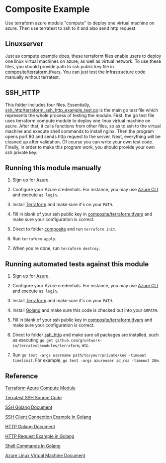 # Composite Example

Use terraform azure module "compute" to deploy one virtual machine on azure. Then use terratest to ssh to it and also send http request.

## Linuxserver

Just as compute example does, these terraform files enable users to deploy one linux virtual machines on azure, as well as virtual network. To use these files, you should provide path to ssh public key file in [composite/terraform.tfvars](/composite/compute/terraform.tfvars). You can just test the infrastructure code manually without terratest.

## SSH_HTTP

This folder includes four files. Essentially, [ssh_http/terraform_ssh_http_example_test.go](/composite/ssh_http/terraform_ssh_http_example_test.go) is the main go test file which represents the whole process of testing the module. First, the go test file uses terraform compute module to deploy one linux virtual machine on azure. After that, it calls functions from other files, so as to ssh to the virtual machine and execute shell commands to install nginx. Then the program opens port 80 and sends http request to the server. Next, everything will be cleaned up after validation. Of course you can write your own test code. Finally, in order to make this program work, you should provide your own ssh private key.

## Running this module manually

1. Sign up for [Azure](https://portal.azure.com/).

1. Configure your Azure credentials. For instance, you may use [Azure CLI](https://docs.microsoft.com/en-us/cli/azure/install-azure-cli) and execute `az login`.

1. Install [Terraform](https://www.terraform.io/) and make sure it's on your `PATH`.

1. Fill in blank of your ssh public key in [composite/terraform.tfvars](/composite/linuxserver/terraform.tfvars) and make sure your configuration is correct.

1. Direct to folder [composite](/composite/linuxserver) and run `terraform init`.

1. Run `terraform apply`.

1. When you're done, run `terraform destroy`.

## Running automated tests against this module

1. Sign up for [Azure](https://portal.azure.com/).

1. Configure your Azure credentials. For instance, you may use [Azure CLI](https://docs.microsoft.com/en-us/cli/azure/install-azure-cli) and execute `az login`.

1. Install [Terraform](https://www.terraform.io/) and make sure it's on your `PATH`.

1. Install [Golang](https://golang.org/) and make sure this code is checked out into your `GOPATH`.

1. Fill in blank of your ssh public key in [composite/terraform.tfvars](/composite/linuxserver/terraform.tfvars) and make sure your configuration is correct.

1. Direct to folder [ssh_http](/composite/ssh_http) and make sure all packages are installed, such as executing `go get github.com/gruntwork-io/terratest/modules/terraform`, etc.

1. Run `go test -args username path/to/your/private/key -timeout timelimit`. For example, `go test -args azureuser id_rsa -timeout 20m`.

## Reference

[Terraform Azure Compute Module](https://registry.terraform.io/modules/Azure/compute/azurerm/)

[Terratest SSH Source Code](https://github.com/gruntwork-io/terratest/blob/master/test/terraform_ssh_example_test.go)

[SSH Golang Document](https://godoc.org/golang.org/x/crypto/ssh)

[SSH Client Connection Example in Golang](http://blog.ralch.com/tutorial/golang-ssh-connection/)

[HTTP Golang Document](https://golang.org/pkg/net/http/)

[HTTP Request Example in Golang](https://gist.github.com/ijt/950790/fca88967337b9371bb6f7155f3304b3ccbf3946f)

[Shell Commands in Golang](https://nathanleclaire.com/blog/2014/12/29/shelled-out-commands-in-golang/)

[Azure Linux Virtual Machine Document](https://docs.microsoft.com/en-us/azure/virtual-machines/linux/)